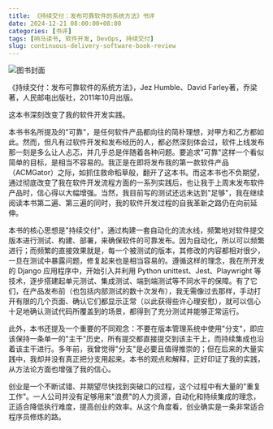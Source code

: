 ```yaml
---
title: 《持续交付：发布可靠软件的系统方法》书评
date: 2024-12-21 08:00:00+08:00
categories: [书评]
tags: [响马读书, 软件开发, DevOps, 持续交付]
slug: continuous-delivery-software-book-review
---
```


<div class="p-3 text-center">
  <img class="img-fluid" src="/uploads/2024/1221/book-cover.png" alt="图书封面">
</div>

《持续交付：发布可靠软件的系统方法》，Jez Humble、David Farley著，乔梁 著，人民邮电出版社，2011年10月出版。

这本书深刻改变了我的软件开发实践。

本书书名所提及的"可靠"，是任何软件产品都向往的简朴理想，对甲方和乙方都如此。然而，但凡有过软件开发和发布经历的人，都必然深刻体会过，软件上线发布那一刻是多么让人忐忑，并几乎总是伴随着各种问题。要追求"可靠"这样一个看似简单的目标，是相当不容易的。我正是在即将发布我的第一款软件产品（ACMGator）之际，如抓住救命稻草般，翻开了这本书。而这本书也不负期望，通过彻底改变了我在软件开发流程方面的一系列实践后，也让我于上周末发布软件产品时，信心得以大幅增强。当然，我目前写的测试还远未达到"足够"，我在继续阅读本书第二遍、第三遍的同时，我的软件开发过程的自我革新之路仍在向前延伸。

本书的核心思想是"持续交付"，通过构建一套自动化的流水线，频繁地对软件提交版本进行测试、构建、部署，来确保软件的可靠发布。因为自动化，所以可以频繁进行；而频繁的直接效果就是，每一个被测试的版本，其修改的内容都相对很少，一旦在测试中暴露问题，修复起来也是相当容易的。遵循这样的理念，我在所开发的 Django 应用程序中，开始引入并利用 Python unittest、Jest、Playwright 等技术，逐步搭建起单元测试、集成测试、端到端测试等不同水平的保障。有了它们，在产品发布前（也包括内部测试的数十次发布），我无需像过去那样，手动打开有限的几个页面、确认它们都显示正常（以此获得些许心理安慰），就可以信心十足地确认测试代码所覆盖到的场景，都得到了充分测试并能够正常运行。

此外，本书还提及一个重要的不同观念：不要在版本管理系统中使用"分支"，即应该保持一条单一的"主干"历史，所有提交都直接提交到该主干上，而持续集成也沿着该主干进行。多年前，我曾觉得"分支"是必要且值得推崇的；但在后来的大量实践中，我却并没有真正把分支用起来。本书的观点和解释，正好印证了我的实践，从方法论方面也增强了我的信心。

创业是一个不断试错、并期望尽快找到突破口的过程，这个过程中有大量的"重复工作"。一人公司并没有足够用来"浪费"的人力资源，自动化和持续集成的理念，正适合降低执行难度，提高创业的效率。从这个角度看，创业确实是一条非常适合程序员修炼的路。
